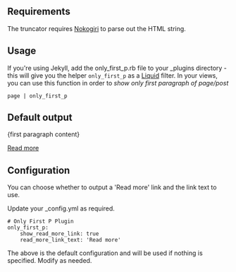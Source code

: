## Requirements

The truncator requires [Nokogiri][4] to parse out the HTML string.

## Usage

If you're using Jekyll, add the only_first_p.rb file to your _plugins directory - this will give you the helper `only_first_p` as a [Liquid][3] filter. In your views, you can use this function in order to *show only first paragraph of page/post*

    page | only_first_p

## Default output

<p>
{first paragraph content}
</p><a class="readmore" href="{post-url}">Read more</a>

## Configuration

You can choose whether to output a 'Read more' link and the link text to use.

Update your _config.yml as required.

    # Only First P Plugin
    only_first_p:
        show_read_more_link: true
        read_more_link_text: 'Read more'

The above is the default configuration and will be used if nothing is specified. Modify as needed.

[3]:http://liquidmarkup.org
[4]:http://nokogiri.org/